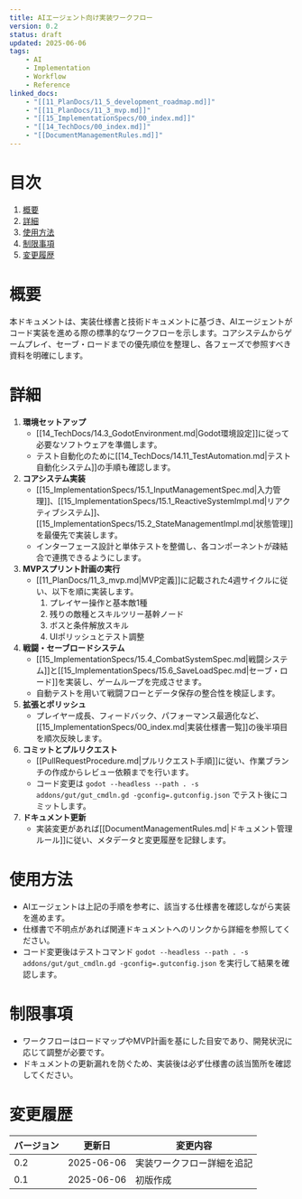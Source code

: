 ```yaml
---
title: AIエージェント向け実装ワークフロー
version: 0.2
status: draft
updated: 2025-06-06
tags:
    - AI
    - Implementation
    - Workflow
    - Reference
linked_docs:
    - "[[11_PlanDocs/11_5_development_roadmap.md]]"
    - "[[11_PlanDocs/11_3_mvp.md]]"
    - "[[15_ImplementationSpecs/00_index.md]]"
    - "[[14_TechDocs/00_index.md]]"
    - "[[DocumentManagementRules.md]]"
---
```


# 目次

1. [概要](#概要)
2. [詳細](#詳細)
3. [使用方法](#使用方法)
4. [制限事項](#制限事項)
5. [変更履歴](#変更履歴)

# 概要

本ドキュメントは、実装仕様書と技術ドキュメントに基づき、AIエージェントがコード実装を進める際の標準的なワークフローを示します。コアシステムからゲームプレイ、セーブ・ロードまでの優先順位を整理し、各フェーズで参照すべき資料を明確にします。

# 詳細

1. **環境セットアップ**
    - [[14_TechDocs/14.3_GodotEnvironment.md|Godot環境設定]]に従って必要なソフトウェアを準備します。
    - テスト自動化のために[[14_TechDocs/14.11_TestAutomation.md|テスト自動化システム]]の手順も確認します。
2. **コアシステム実装**
    - [[15_ImplementationSpecs/15.1_InputManagementSpec.md|入力管理]]、[[15_ImplementationSpecs/15.1_ReactiveSystemImpl.md|リアクティブシステム]]、[[15_ImplementationSpecs/15.2_StateManagementImpl.md|状態管理]]を最優先で実装します。
    - インターフェース設計と単体テストを整備し、各コンポーネントが疎結合で連携できるようにします。
3. **MVPスプリント計画の実行**
    - [[11_PlanDocs/11_3_mvp.md|MVP定義]]に記載された4週サイクルに従い、以下を順に実装します。
        1. プレイヤー操作と基本敵1種
        2. 残りの敵種とスキルツリー基幹ノード
        3. ボスと条件解放スキル
        4. UIポリッシュとテスト調整
4. **戦闘・セーブロードシステム**
    - [[15_ImplementationSpecs/15.4_CombatSystemSpec.md|戦闘システム]]と[[15_ImplementationSpecs/15.6_SaveLoadSpec.md|セーブ・ロード]]を実装し、ゲームループを完成させます。
    - 自動テストを用いて戦闘フローとデータ保存の整合性を検証します。
5. **拡張とポリッシュ**
    - プレイヤー成長、フィードバック、パフォーマンス最適化など、[[15_ImplementationSpecs/00_index.md|実装仕様書一覧]]の後半項目を順次反映します。
6. **コミットとプルリクエスト**
    - [[PullRequestProcedure.md|プルリクエスト手順]]に従い、作業ブランチの作成からレビュー依頼までを行います。
    - コード変更は `godot --headless --path . -s addons/gut/gut_cmdln.gd -gconfig=.gutconfig.json` でテスト後にコミットします。
7. **ドキュメント更新**
    - 実装変更があれば[[DocumentManagementRules.md|ドキュメント管理ルール]]に従い、メタデータと変更履歴を記録します。

# 使用方法

- AIエージェントは上記の手順を参考に、該当する仕様書を確認しながら実装を進めます。
- 仕様書で不明点があれば関連ドキュメントへのリンクから詳細を参照してください。
- コード変更後はテストコマンド `godot --headless --path . -s addons/gut/gut_cmdln.gd -gconfig=.gutconfig.json` を実行して結果を確認します。

# 制限事項

- ワークフローはロードマップやMVP計画を基にした目安であり、開発状況に応じて調整が必要です。
- ドキュメントの更新漏れを防ぐため、実装後は必ず仕様書の該当箇所を確認してください。

# 変更履歴

| バージョン | 更新日     | 変更内容 |
| ---------- | ---------- | -------- |
| 0.2        | 2025-06-06 | 実装ワークフロー詳細を追記 |
| 0.1        | 2025-06-06 | 初版作成 |
